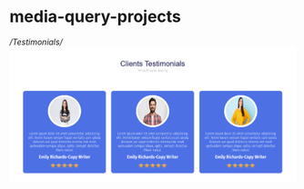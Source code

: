 # media-query-projects

*/Testimonials/*
![project](https://github.com/tanvii-18/media-query-projects/blob/93f56dd1de039777ce1f35f49af34c46c3770552/Screenshot%202025-01-01%20104523.png)
